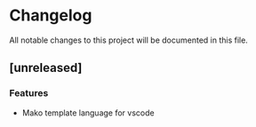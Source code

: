 # Changelog

All notable changes to this project will be documented in this file.

## [unreleased]

### Features

- Mako template language for vscode

<!-- generated by git-cliff -->
